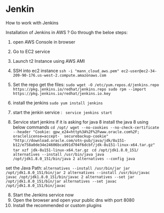 # Jenkin
How to work with Jenkins

Installation of Jenkins in AWS ?
Go through the beloe steps:
1. open AWS Console in browser
2. Go to EC2 service
3. Launch t2 Instance using AWS AMI
4. SSH into ec2 instance
  `` ssh -i "mann_cloud_aws.pem" ec2-user@ec2-34-209-90-176.us-west-2.compute.amazonaws.com ``
5. Set the repo get the files:
  `` sudo wget -O /etc/yum.repos.d/jenkins.repo https://pkg.jenkins.io/redhat/jenkins.repo
  sudo rpm --import https://pkg.jenkins.io/redhat/jenkins.io.key ``
  
6. install the jenkins
  `` sudo yum install jenkins ``
  
7. start the jenkin service :
    `` service jenkins start``
8. Service start jenkins if it is asking for java 8 install the java 8 using below commands
    `` cd /opt/
      wget --no-cookies --no-check-certificate --header "Cookie: gpw_e24=http%3A%2F%2Fwww.oracle.com%2F; oraclelicense=accept-  securebackup-cookie" "http://download.oracle.com/otn-pub/java/jdk/8u151-b12/e758a0de34e24606bca991d704f6dcbf/jdk-8u151-linux-x64.tar.gz"
      tar xzf jdk-8u151-linux-x64.tar.gz ``
      `` cd /opt/jdk1.8.0_151/
alternatives --install /usr/bin/java java /opt/jdk1.8.0_151/bin/java 2
alternatives --config java``

set the Java Path:
`` alternatives --install /usr/bin/jar jar /opt/jdk1.8.0_151/bin/jar 2
alternatives --install /usr/bin/javac javac /opt/jdk1.8.0_151/bin/javac 2
alternatives --set jar /opt/jdk1.8.0_151/bin/jar
alternatives --set javac /opt/jdk1.8.0_151/bin/javac ``

8. Start the Jenkins service now
9. Open the browser and open your public dns with port 8080
10. Install the recommended or custom plugins
